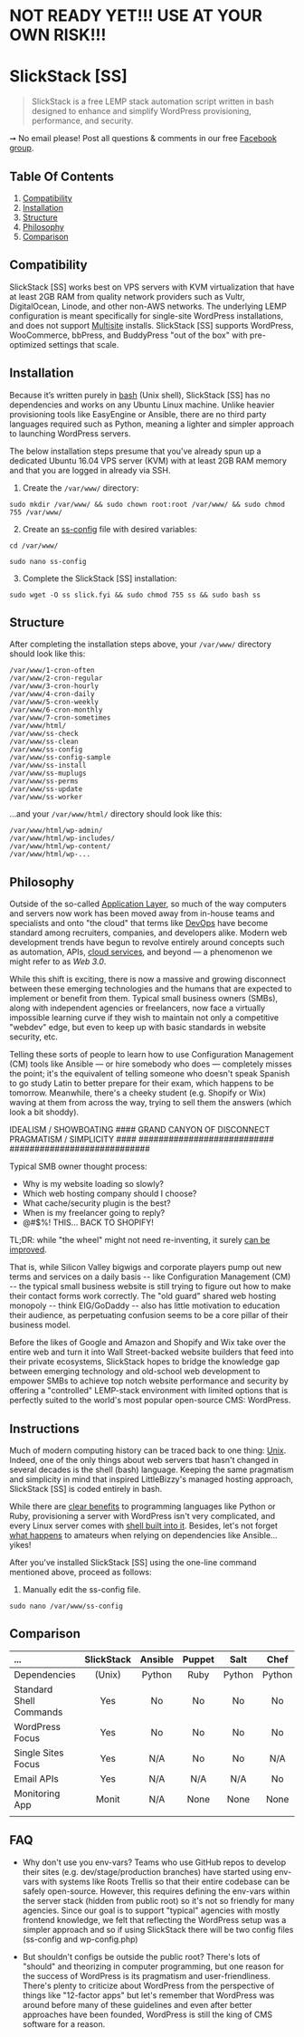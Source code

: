 # NOT READY YET!!! USE AT YOUR OWN RISK!!!

# SlickStack [SS]

> SlickStack is a free LEMP stack automation script written in bash designed to enhance and simplify WordPress provisioning, performance, and security.

&#10142; No email please! Post all questions &amp; comments in our free [Facebook group](https://www.facebook.com/groups/littlebizzy/).

## Table Of Contents

1. [Compatibility](#compatibility)
2. [Installation](#installation)
3. [Structure](#structure)
4. [Philosophy](#philosophy)
5. [Comparison](#comparison)

## Compatibility

SlickStack [SS] works best on VPS servers with KVM virtualization that have at least 2GB RAM from quality network providers such as Vultr, DigitalOcean, Linode, and other non-AWS networks. The underlying LEMP configuration is meant specifically for single-site WordPress installations, and does not support [Multisite](https://codex.wordpress.org/Create_A_Network) installs. SlickStack [SS] supports WordPress, WooCommerce, bbPress, and BuddyPress "out of the box" with pre-optimized settings that scale.

## Installation

Because it’s written purely in [bash](https://en.wikipedia.org/wiki/Bash_(Unix_shell)) (Unix shell), SlickStack [SS] has no dependencies and works on any Ubuntu Linux machine. Unlike heavier provisioning tools like EasyEngine or Ansible, there are no third party languages required such as Python, meaning a lighter and simpler approach to launching WordPress servers.

The below installation steps presume that you've already spun up a dedicated Ubuntu 16.04 VPS server (KVM) with at least 2GB RAM memory and that you are logged in already via SSH.

1. Create the `/var/www/` directory:

`sudo mkdir /var/www/ && sudo chown root:root /var/www/ && sudo chmod 755 /var/www/`

2. Create an [ss-config](http://mirrors.slickstack.io/ss-config-sample.txt) file with desired variables:

`cd /var/www/`

`sudo nano ss-config`

3. Complete the SlickStack [SS] installation:

`sudo wget -O ss slick.fyi && sudo chmod 755 ss && sudo bash ss`

## Structure

After completing the installation steps above, your `/var/www/` directory should look like this:

    /var/www/1-cron-often
    /var/www/2-cron-regular
    /var/www/3-cron-hourly
    /var/www/4-cron-daily
    /var/www/5-cron-weekly
    /var/www/6-cron-monthly
    /var/www/7-cron-sometimes
    /var/www/html/
    /var/www/ss-check
    /var/www/ss-clean
    /var/www/ss-config
    /var/www/ss-config-sample
    /var/www/ss-install
    /var/www/ss-muplugs
    /var/www/ss-perms
    /var/www/ss-update
    /var/www/ss-worker
    
...and your `/var/www/html/` directory should look like this:    
    
    /var/www/html/wp-admin/
    /var/www/html/wp-includes/
    /var/www/html/wp-content/
    /var/www/html/wp-...

## Philosophy

Outside of the so-called [Application Layer](https://en.wikipedia.org/wiki/Application_layer), so much of the way computers and servers now work has been moved away from in-house teams and specialists and onto "the cloud" that terms like [DevOps](https://www.reddit.com/r/devops/comments/3rpzem/devops_vs_sysadmin/cwqmlnd/) have become standard among recruiters, companies, and developers alike. Modern web development trends have begun to revolve entirely around concepts such as automation, APIs, [cloud services](http://www.lsainsider.com/infographic-63-of-smbs-have-adopted-a-cloud-based-service/archives), and beyond — a phenomenon we might refer to as *Web 3.0*.

While this shift is exciting, there is now a massive and growing disconnect between these emerging technologies and the humans that are expected to implement or benefit from them. Typical small business owners (SMBs), along with independent agencies or freelancers, now face a virtually impossible learning curve if they wish to maintain not only a competitive "webdev" edge, but even to keep up with basic standards in website security, etc.

Telling these sorts of people to learn how to use Configuration Management (CM) tools like Ansible — or hire somebody who does — completely misses the point; it's the equivalent of telling someone who doesn't speak Spanish to go study Latin to better prepare for their exam, which happens to be tomorrow. Meanwhile, there's a cheeky student (e.g. Shopify or Wix) waving at them from across the way, trying to sell them the answers (which look a bit shoddy).


IDEALISM / SHOWBOATING ####                  GRAND CANYON OF DISCONNECT                 PRAGMATISM / SIMPLICITY ####
###########################                                                             ############################

Typical SMB owner thought process:

* Why is my website loading so slowly?
* Which web hosting company should I choose?
* What cache/security plugin is the best?
* When is my freelancer going to reply?
* @#$%! THIS... BACK TO SHOPIFY!

TL;DR: while "the wheel" might not need re-inventing, it surely [can be improved](https://www.scientificamerican.com/article/greener-tires/).

That is, while Silicon Valley bigwigs and corporate players pump out new terms and services on a daily basis -- like Configuration Management (CM) -- the typical small business website is still trying to figure out how to make their contact forms work correctly. The "old guard" shared web hosting monopoly -- think EIG/GoDaddy -- also has little motivation to education their audience, as perpetuating confusion seems to be a core pillar of their business model.

Before the likes of Google and Amazon and Shopify and Wix take over the entire web and turn it into Wall Street-backed website builders that feed into their private ecosystems, SlickStack hopes to bridge the knowledge gap between emerging technology and old-school web development to empower SMBs to achieve top notch website performance and security by offering a "controlled" LEMP-stack environment with limited options that is perfectly suited to the world's most popular open-source CMS: WordPress.

## Instructions

Much of modern computing history can be traced back to one thing: [Unix](https://en.wikipedia.org/wiki/Unix). Indeed, one of the only things about web servers tbat hasn't changed in several decades is the shell (bash) language. Keeping the same pragmatism and simplicity in mind that inspired LittleBizzy's managed hosting approach, SlickStack [SS] is coded entirely in bash.

While there are [clear benefits](https://medium.com/capital-one-developers/bashing-the-bash-replacing-shell-scripts-with-python-d8d201bc0989) to programming languages like Python or Ruby, provisioning a server with WordPress isn't very complicated, and every Linux server comes with [shell built into it](https://www.infoworld.com/article/2893519/linux/perl-python-ruby-are-nice-bash-is-where-its-at.html). Besides, let's not forget [what happens](https://discourse.roots.io/t/updated-to-ansible-2-4-deploys-broken-now-what/10588) to amateurs when relying on dependencies like Ansible... yikes!

After you've installed SlickStack [SS] using the one-line command mentioned above, proceed as follows:

1. Manually edit the ss-config file.

`sudo nano /var/www/ss-config`

## Comparison

| ... | SlickStack | Ansible | Puppet | Salt | Chef | EasyEngine | Trellis | AnsiPress | VVV | VCCW | Centminmod | VPSSIM |
|:---|:---:|:---:|:---:|:---:|:---:|:---:|:---:|:---:|:---:|:---:|:---:|:---:|
| Dependencies | (Unix) | Python | Ruby | Python | Python | Python | Ansible | Ansible | Vagrant | Vagrant | (Unix) | (Unix) |
| Standard Shell Commands | Yes | No | No | No | No | No | No | No | No | No | Yes | Yes |
| WordPress Focus | Yes | No | No | No | No | Yes | Yes | No | Yes | Yes | No | Yes |
| Single Sites Focus | Yes | N/A | No | No | N/A | N/A | No |
| Email APIs | Yes | N/A | N/A | N/A | No | No | No | No | No | No |
| Monitoring App | Monit | N/A | None | None | None | None | None |
|  |  |  |  |  |  |  |  |

## FAQ

* Why don't use you env-vars? Teams who use GitHub repos to develop their sites (e.g. dev/stage/production branches) have started using env-vars with systems like Roots Trellis so that their entire codebase can be safely open-source. However, this requires defining the env-vars within the server stack (hidden from public root) so it's not so friendly for many agencies. Since our goal is to support "typical" agencies with mostly frontend knowledge, we felt that reflecting the WordPress setup was a simpler approach and so if using SlickStack there will be two config files (ss-config and wp-config.php)

* But shouldn't configs be outside the public root? There's lots of "should" and theorizing in computer programming, but one reason for the success of WordPress is its pragmatism and user-friendliness. There's plenty to criticize about WordPress from the perspective of things like "12-factor apps" but let's remember that WordPress was around before many of these guidelines and even after better approaches have been founded, WordPress is still the king of CMS software for a reason.
